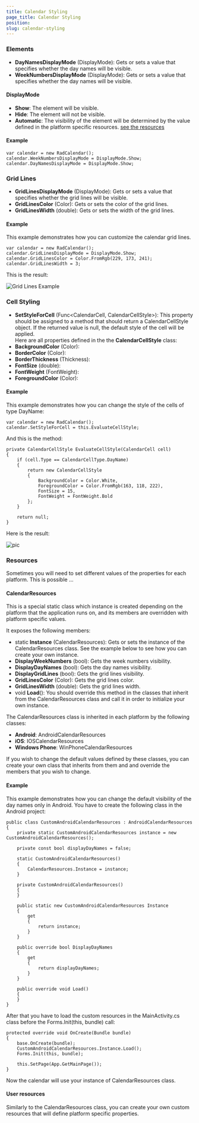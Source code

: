 ```yaml
---
title: Calendar Styling
page_title: Calendar Styling
position:  
slug: calendar-styling
---
```


### Elements ###

- **DayNamesDisplayMode** (DisplayMode): Gets or sets a value that specifies whether the day names will be visible.
- **WeekNumbersDisplayMode** (DisplayMode): Gets or sets a value that specifies whether the day names will be visible.

#### DisplayMode ####

- **Show**: The element will be visible.
- **Hide**: The element will not be visible.
- **Automatic**: The visibility of the element will be determined by the value defined in the platform specific resources. [see the resources]()

#### Example ####

	var calendar = new RadCalendar();
	calendar.WeekNumbersDisplayMode = DisplayMode.Show;
	calendar.DayNamesDisplayMode = DisplayMode.Show;

### Grid Lines ###

- **GridLinesDisplayMode** (DisplayMode): Gets or sets a value that specifies whether the grid lines will be visible.
- **GridLinesColor** (Color): Gets or sets the color of the grid lines.
- **GridLinesWidth** (double): Gets or sets the width of the grid lines.

#### Example ####

This example demonstrates how you can customize the calendar grid lines.

	var calendar = new RadCalendar();
	calendar.GridLinesDisplayMode = DisplayMode.Show;
	calendar.GridLinesColor = Color.FromRgb(229, 173, 241);
	calendar.GridLinesWidth = 3;

This is the result:

![Grid Lines Example]()

### Cell Styling ###
 
- **SetStyleForCell** (Func&lt;CalendarCell, CalendarCellStyle&gt;): This property should be assigned to a method that should return a CalendarCellStyle object. If the returned value is null, the default style of the cell will be applied.  
Here are all properties defined in the the **CalendarCellStyle** class:
 - **BackgroundColor** (Color): 
 - **BorderColor** (Color): 
 - **BorderThickness** (Thickness): 
 - **FontSize** (double): 
 - **FontWeight** (FontWeight): 
 - **ForegroundColor** (Color): 

#### Example ####

This example demonstrates how you can change the style of the cells of type DayName:

	var calendar = new RadCalendar();
	calendar.SetStyleForCell = this.EvaluateCellStyle;

And this is the method:

	private CalendarCellStyle EvaluateCellStyle(CalendarCell cell)
	{
	    if (cell.Type == CalendarCellType.DayName)
	    {
	        return new CalendarCellStyle
	        {
	            BackgroundColor = Color.White,
	            ForegroundColor = Color.FromRgb(163, 118, 222),
	            FontSize = 15,                   
	            FontWeight = FontWeight.Bold
	        };
	    }
	
	    return null;
	}

Here is the result:

![pic]()

### Resources ###

Sometimes you will need to set different values of the properties for each platform. This is possible ... 

#### CalendarResources ####

This is a special static class which instance is created depending on the platform that the application runs on, and its members are overridden with platform specific values.

It exposes the following members:

- static **Instance** (CalendarResources):   Gets or sets the instance of the CalendarResources class. See the example below to see how you can create your own instance.
- **DisplayWeekNumbers** (bool): Gets the week numbers visibility.
- **DisplayDayNames** (bool): Gets the day names visibility.
- **DisplayGridLines** (bool): Gets the grid lines visibility.
- **GridLinesColor** (Color): Gets the  grid lines color.
- **GridLinesWidth** (double): Gets the grid lines width.
- void **Load**(): You should override this method in the classes that inherit from the CalendarResources class and  call it in order to initialize your own instance.

The CalendarResources class is inherited in each platform by the following classes:

- **Android**: AndroidCalendarResources
- **iOS**: IOSCalendarResources
- **Windows Phone**: WinPhoneCalendarResources

If you wish to change the default values defined by these classes, you can create your own class that inherits from them and and override the members that you wish to change.

#### Example ####

 This example demonstrates how you can change the default visibility of the day names only in Android. You have to create the following class in the Android project:

    public class CustomAndroidCalendarResources : AndroidCalendarResources
    {
        private static CustomAndroidCalendarResources instance = new CustomAndroidCalendarResources();

        private const bool displayDayNames = false;

        static CustomAndroidCalendarResources()
        {
            CalendarResources.Instance = instance;
        }

        private CustomAndroidCalendarResources()
        {
        }

        public static new CustomAndroidCalendarResources Instance
        {
            get
            {
                return instance;
            }
        }

        public override bool DisplayDayNames
        {
            get
            {
                return displayDayNames;
            }
        }

        public override void Load()
        {
        }
    }

After that you have to load the custom resources in the MainActivity.cs class before the Forms.Init(this, bundle) call:

	protected override void OnCreate(Bundle bundle)
	{
	    base.OnCreate(bundle);
	    CustomAndroidCalendarResources.Instance.Load();
	    Forms.Init(this, bundle);
	
	    this.SetPage(App.GetMainPage());
	}

Now the calendar will use your instance of CalendarResources class. 

#### User resources ####

Similarly to the CalendarResources class, you can create your own custom resources that will define platform specific properties.

